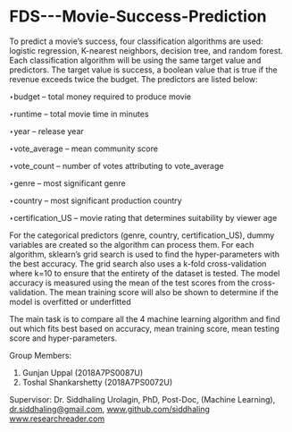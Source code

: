 # FDS---Movie-Success-Prediction
To predict a movie’s success, four classification algorithms are used: logistic regression, K-nearest neighbors, decision tree, and random forest. Each classification algorithm will be using the same target value and predictors. The target value is success, a boolean value that is true if the revenue exceeds twice the budget. The predictors are listed below:

‣budget – total money required to produce movie

‣runtime – total movie time in minutes

‣year – release year

‣vote_average – mean community score

‣vote_count – number of votes attributing to vote_average

‣genre – most significant genre

‣country – most significant production country

‣certification_US – movie rating that determines suitability by viewer age

For the categorical predictors (genre, country, certification_US), dummy variables are created so the algorithm can process them. For each algorithm, sklearn’s grid search is used to find the hyper-parameters with the best accuracy. The grid search also uses a k-fold cross-validation where k=10 to ensure that the entirety of the dataset is tested. The model accuracy is measured using the mean of the test scores from the cross-validation. The mean training score will also be shown to determine if the model is overfitted or underfitted

The main task is to compare all the 4 machine learning algorithm and find out which fits best based on accuracy, mean training score, mean testing score and hyper-parameters.

Group Members:
1. Gunjan Uppal (2018A7PS0087U)
2. Toshal Shankarshetty (2018A7PS0072U)

Supervisor:
Dr. Siddhaling Urolagin,
PhD, Post-Doc, (Machine Learning),
dr.siddhaling@gmail.com,
www.github.com/siddhaling
www.researchreader.com
